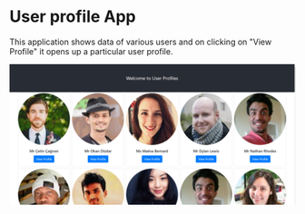 # User profile App
This application shows data of various users and on clicking on "View Profile" it opens up a particular user profile.

![alt text](https://github.com/Anulekha-Chatterjee/user-profile/blob/main/public/Images/Capture1.PNG?raw=true)

